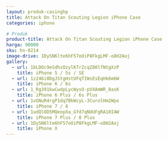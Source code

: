 ```yaml
---
layout: produk-casinghp
title: Attack On Titan Scouting Legion iPhone Case
categories: iphone

# Produk
product-title: Attack On Titan Scouting Legion iPhone Case
harga: 90000
sku: hn-0214
image-drive: 1DySN6lte6hF57oOiP8FkgLMF-o8H2Aoj
gallery:
  - url: 1bLDOc9eSdhzOzylKTrZcqZ80lfNtgXzP
    title: iPhone 5 / 5s / SE
  - url: 1z246i0DgJStgHstUFqTIWsEsEqHk6m6W
    title: iPhone 6 / 6s
  - url: 1_Rg391kwCwdpLycWysO-pVXAmWR_8asK
    title: iPhone 6 Plus / 6s Plus
  - url: 1vGNuR4rgP1dq7BkWcyL-3CurolHm2Wpo
    title: iPhone 7 / 8
  - url: 1udQlOD5MQeopXa_Gfd7qNUUFgRA10IAW
    title: iPhone 7 Plus / 8 Plus
  - url: 1DySN6lte6hF57oOiP8FkgLMF-o8H2Aoj
    title: iPhone X
---
```

